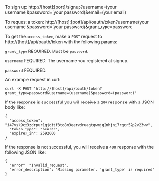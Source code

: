 To sign up: http://[host]:[port]/signup?username=(your username)&password=(your password)&email=(your email)

To request a token: http://[host]:[port]/api/oauth/token?username(your username)&password=(your password)&grant_type=password

To get the `access_token`, make a `POST` request to http://[host]/api/oauth/token with the following params:

`grant_type`
REQUIRED. Must be `password`.

`username`
REQUIRED. The username you registered at signup.

`password`
REQUIRED.

An example request in curl:

```
curl -X POST 'http://[host]/api/oauth/token?grant_type=password&username=(username)&password=(password)'
```

If the response is successful you will receive a `200` response with a JSON body like:

```
{
  "access_token": "i47vsk9cx3zdrpur1qjditf3to8m3eerwdruagtqwmjg2nhjni7rqcr57p2v23wv",
  "token_type": "bearer",
  "expires_in": 2592000
}
```

If the response is not successful, you will receive a `400` response with the following JSON like:

```
{
  "error": "Invalid_request",
  "error_description": "Missing parameter. 'grant_type' is required"
}
```

